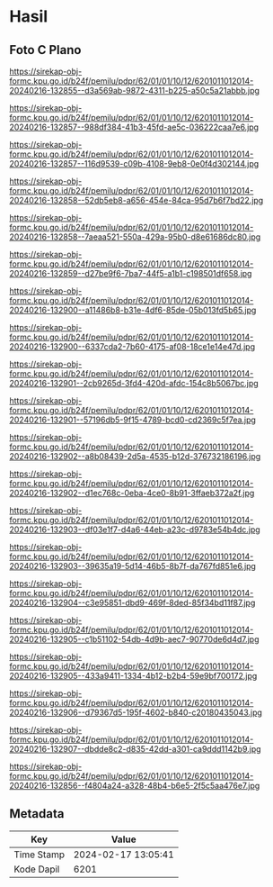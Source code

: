 # Hasil

## Foto C Plano

https://sirekap-obj-formc.kpu.go.id/b24f/pemilu/pdpr/62/01/01/10/12/6201011012014-20240216-132855--d3a569ab-9872-4311-b225-a50c5a21abbb.jpg

https://sirekap-obj-formc.kpu.go.id/b24f/pemilu/pdpr/62/01/01/10/12/6201011012014-20240216-132857--988df384-41b3-45fd-ae5c-036222caa7e6.jpg

https://sirekap-obj-formc.kpu.go.id/b24f/pemilu/pdpr/62/01/01/10/12/6201011012014-20240216-132857--116d9539-c09b-4108-9eb8-0e0f4d302144.jpg

https://sirekap-obj-formc.kpu.go.id/b24f/pemilu/pdpr/62/01/01/10/12/6201011012014-20240216-132858--52db5eb8-a656-454e-84ca-95d7b6f7bd22.jpg

https://sirekap-obj-formc.kpu.go.id/b24f/pemilu/pdpr/62/01/01/10/12/6201011012014-20240216-132858--7aeaa521-550a-429a-95b0-d8e61686dc80.jpg

https://sirekap-obj-formc.kpu.go.id/b24f/pemilu/pdpr/62/01/01/10/12/6201011012014-20240216-132859--d27be9f6-7ba7-44f5-a1b1-c198501df658.jpg

https://sirekap-obj-formc.kpu.go.id/b24f/pemilu/pdpr/62/01/01/10/12/6201011012014-20240216-132900--a11486b8-b31e-4df6-85de-05b013fd5b65.jpg

https://sirekap-obj-formc.kpu.go.id/b24f/pemilu/pdpr/62/01/01/10/12/6201011012014-20240216-132900--6337cda2-7b60-4175-af08-18ce1e14e47d.jpg

https://sirekap-obj-formc.kpu.go.id/b24f/pemilu/pdpr/62/01/01/10/12/6201011012014-20240216-132901--2cb9265d-3fd4-420d-afdc-154c8b5067bc.jpg

https://sirekap-obj-formc.kpu.go.id/b24f/pemilu/pdpr/62/01/01/10/12/6201011012014-20240216-132901--57196db5-9f15-4789-bcd0-cd2369c5f7ea.jpg

https://sirekap-obj-formc.kpu.go.id/b24f/pemilu/pdpr/62/01/01/10/12/6201011012014-20240216-132902--a8b08439-2d5a-4535-b12d-376732186196.jpg

https://sirekap-obj-formc.kpu.go.id/b24f/pemilu/pdpr/62/01/01/10/12/6201011012014-20240216-132902--d1ec768c-0eba-4ce0-8b91-3ffaeb372a2f.jpg

https://sirekap-obj-formc.kpu.go.id/b24f/pemilu/pdpr/62/01/01/10/12/6201011012014-20240216-132903--df03e1f7-d4a6-44eb-a23c-d9783e54b4dc.jpg

https://sirekap-obj-formc.kpu.go.id/b24f/pemilu/pdpr/62/01/01/10/12/6201011012014-20240216-132903--39635a19-5d14-46b5-8b7f-da767fd851e6.jpg

https://sirekap-obj-formc.kpu.go.id/b24f/pemilu/pdpr/62/01/01/10/12/6201011012014-20240216-132904--c3e95851-dbd9-469f-8ded-85f34bd11f87.jpg

https://sirekap-obj-formc.kpu.go.id/b24f/pemilu/pdpr/62/01/01/10/12/6201011012014-20240216-132905--c1b51102-54db-4d9b-aec7-90770de6d4d7.jpg

https://sirekap-obj-formc.kpu.go.id/b24f/pemilu/pdpr/62/01/01/10/12/6201011012014-20240216-132905--433a9411-1334-4b12-b2b4-59e9bf700172.jpg

https://sirekap-obj-formc.kpu.go.id/b24f/pemilu/pdpr/62/01/01/10/12/6201011012014-20240216-132906--d79367d5-195f-4602-b840-c20180435043.jpg

https://sirekap-obj-formc.kpu.go.id/b24f/pemilu/pdpr/62/01/01/10/12/6201011012014-20240216-132907--dbdde8c2-d835-42dd-a301-ca9ddd1142b9.jpg

https://sirekap-obj-formc.kpu.go.id/b24f/pemilu/pdpr/62/01/01/10/12/6201011012014-20240216-132856--f4804a24-a328-48b4-b6e5-2f5c5aa476e7.jpg


## Metadata

| Key        | Value               |
| ---------- | ------------------- |
| Time Stamp | 2024-02-17 13:05:41 |
| Kode Dapil | 6201                |



